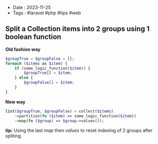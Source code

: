 - Date : 2023-11-25
- Tags : #laravel #php #tips #web

## Split a Collection items into 2 groups using 1 boolean function

**Old fashion way**

```php
$groupTrue = $groupFalse = [];
foreach ($items as $item) {
	if (some_logic_function($item)) {
		$groupTrue[] = $item;
	} else {
		$groupFalse[] = $item;
	}
}
```

**New way**

```php
list($groupTrue, $groupFalse) = collect($items)
	->partition(fn ($item) => some_logic_function($item))
	->map(fn ($group) => $group->values());
```

**tip:** Using the last *map* then *values* to reset indexing of 2 groups after spliting.

